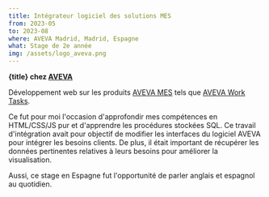 ```yaml
---
title: Intégrateur logiciel des solutions MES
from: 2023-05
to: 2023-08
where: AVEVA Madrid, Madrid, Espagne
what: Stage de 2e année
img: /assets/logo_aveva.png
---
```


**{title} chez [AVEVA](https://aveva.com)**

Développement web sur les produits [AVEVA MES](https://www.aveva.com/fr-fr/products/manufacturing-execution-system/) tels que [AVEVA Work Tasks](https://www.aveva.com/fr-fr/products/work-tasks/).

Ce fut pour moi l'occasion d'approfondir mes compétences en HTML/CSS/JS pur et d'apprendre les procédures stockées SQL.
Ce travail d'intégration avait pour objectif de modifier les interfaces du logiciel AVEVA pour intégrer les besoins clients. De plus, il était important de récupérer les données pertinentes relatives à leurs besoins pour améliorer la visualisation.

Aussi, ce stage en Espagne fut l'opportunité de parler anglais et espagnol au quotidien.
